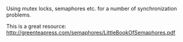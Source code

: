 Using mutex locks, semaphores etc. for a number of synchronization problems.

This is a great resource: http://greenteapress.com/semaphores/LittleBookOfSemaphores.pdf

